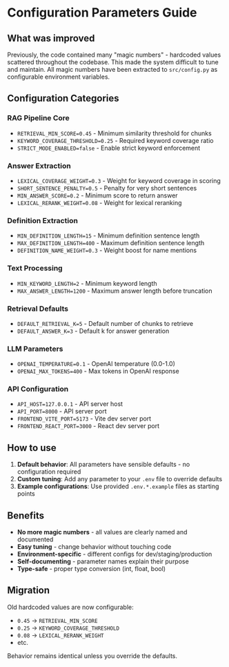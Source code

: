 # Configuration Parameters Guide

## What was improved

Previously, the code contained many "magic numbers" - hardcoded values scattered throughout the codebase. This made the system difficult to tune and maintain. All magic numbers have been extracted to `src/config.py` as configurable environment variables.

## Configuration Categories

### RAG Pipeline Core
- `RETRIEVAL_MIN_SCORE=0.45` - Minimum similarity threshold for chunks
- `KEYWORD_COVERAGE_THRESHOLD=0.25` - Required keyword coverage ratio  
- `STRICT_MODE_ENABLED=false` - Enable strict keyword enforcement

### Answer Extraction
- `LEXICAL_COVERAGE_WEIGHT=0.3` - Weight for keyword coverage in scoring
- `SHORT_SENTENCE_PENALTY=0.5` - Penalty for very short sentences
- `MIN_ANSWER_SCORE=0.2` - Minimum score to return answer
- `LEXICAL_RERANK_WEIGHT=0.08` - Weight for lexical reranking

### Definition Extraction  
- `MIN_DEFINITION_LENGTH=15` - Minimum definition sentence length
- `MAX_DEFINITION_LENGTH=400` - Maximum definition sentence length
- `DEFINITION_NAME_WEIGHT=0.3` - Weight boost for name mentions

### Text Processing
- `MIN_KEYWORD_LENGTH=2` - Minimum keyword length
- `MAX_ANSWER_LENGTH=1200` - Maximum answer length before truncation

### Retrieval Defaults
- `DEFAULT_RETRIEVAL_K=5` - Default number of chunks to retrieve
- `DEFAULT_ANSWER_K=3` - Default k for answer generation

### LLM Parameters
- `OPENAI_TEMPERATURE=0.1` - OpenAI temperature (0.0-1.0)
- `OPENAI_MAX_TOKENS=400` - Max tokens in OpenAI response

### API Configuration
- `API_HOST=127.0.0.1` - API server host
- `API_PORT=8000` - API server port
- `FRONTEND_VITE_PORT=5173` - Vite dev server port
- `FRONTEND_REACT_PORT=3000` - React dev server port

## How to use

1. **Default behavior**: All parameters have sensible defaults - no configuration required
2. **Custom tuning**: Add any parameter to your `.env` file to override defaults
3. **Example configurations**: Use provided `.env.*.example` files as starting points

## Benefits

- **No more magic numbers** - all values are clearly named and documented  
- **Easy tuning** - change behavior without touching code  
- **Environment-specific** - different configs for dev/staging/production  
- **Self-documenting** - parameter names explain their purpose  
- **Type-safe** - proper type conversion (int, float, bool)

## Migration

Old hardcoded values are now configurable:
- `0.45` → `RETRIEVAL_MIN_SCORE`
- `0.25` → `KEYWORD_COVERAGE_THRESHOLD`  
- `0.08` → `LEXICAL_RERANK_WEIGHT`
- etc.

Behavior remains identical unless you override the defaults.

